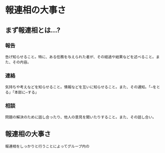 # 報連相の大事さ
## まず報連相とは...?
### 報告
    告げ知らせること。特に、ある任務を与えられた者が、その経過や結果などを述べること。また、その内容。
### 連絡
    気持ちや考えなどを知らせること。情報などを互いに知らせること。また、その通知。「—をとる」「本部に—する」
### 相談
    問題の解決のために話し合ったり、他人の意見を聞いたりすること。また、その話し合い。
## 報連相の大事さ
    報連相をしっかりと行うことによってグループ内の
